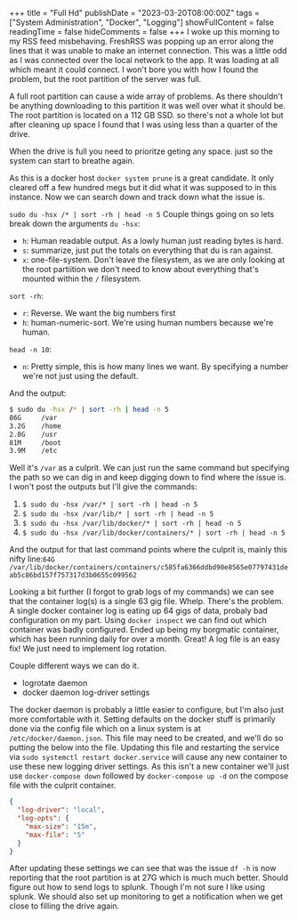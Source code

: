 +++
title = "Full Hd"
publishDate = "2023-03-20T08:00:00Z"
tags = ["System Administration", "Docker", "Logging"]
showFullContent = false
readingTime = false
hideComments = false
+++
I woke up this morning to my RSS feed misbehaving. FreshRSS was popping up an error along the lines that it was unable to make an internet connection. This was a little odd as I was connected over the local network to the app. It was loading at all which meant it could connect. I won't bore you with how I found the problem, but the root partition of the server was full.

A full root partition can cause a wide array of problems. As there shouldn't be anything downloading to this partition it was well over what it should be. The root partition is located on a 112 GB SSD. so there's not a whole lot but after cleaning up space I found that I was using less than a quarter of the drive.

When the drive is full you need to prioritze geting any space. just so the system can start to breathe again. 

As this is a docker host `docker system prune` is a great candidate. It only cleared off a few hundred megs but it did what it was supposed to in this instance. Now we can search down and track down what the issue is.

`sudo du -hsx /* | sort -rh | head -n 5`
Couple things going on so lets break down the arguments
`du -hsx`:
- `h`: Human readable output. As a lowly human just reading bytes is hard.
- `s`: summarize, just put the totals on everything that du is ran against.
- `x`: one-file-system. Don't leave the filesystem, as we are only looking at the root partiition we don't need to know about everything that's mounted within the `/` filesystem.

`sort -rh`: 
- `r`: Reverse. We want the big numbers first
- `h`: human-numeric-sort. We're using human numbers because we're human.

`head -n 10`:
- `n`: Pretty simple, this is how many lines we want. By specifying a number we're not just using the default.

And the output:
```bash
$ sudo du -hsx /* | sort -rh | head -n 5
86G     /var                               
3.2G    /home                   
2.0G    /usr
81M     /boot                               
3.9M    /etc
```

Well it's `/var` as a culprit. We can just run the same command but specifying the path so we can dig in and keep digging down to find where the issue is. I won't post the outputs but I'll give the commands:
1. `$ sudo du -hsx /var/* | sort -rh | head -n 5`
2. `$ sudo du -hsx /var/lib/* | sort -rh | head -n 5`
3. `$ sudo du -hsx /var/lib/docker/* | sort -rh | head -n 5`
4. `$ sudo du -hsx /var/lib/docker/containers/* | sort -rh | head -n 5`

And the output for that last command points where the culprit is, mainly this nifty line:`64G     /var/lib/docker/containers/containers/c585fa6366ddbd90e8565e07797431deab5c86bd157f757317d3b0655c099562`

Looking a bit further (I forgot to grab logs of my commands) we can see that the container log(s) is a single 63 gig file. Whelp. There's the problem. A single docker container log is eating up 64 gigs of data, probaly bad configuration on my part. Using `docker inspect` we can find out which container was badly configured. Ended up being my borgmatic container, which has been running daily for over a month. Great! A log file is an easy fix! We just need to implement log rotation.

Couple different ways we can do it.
- logrotate daemon
- docker daemon log-driver settings

The docker daemon is probably a little easier to configure, but I'm also just more comfortable with it. Setting defaults on the docker stuff is primarily done via the config file which on a linux system is at `/etc/docker/daemon.json`. This file may need to be created, and we'll do so putting the below into the file. Updating this file and restarting the service via `sudo systemctl restart docker.service` will cause any new container to use these new logging driver settings. As this isn't a new container we'll just use `docker-compose down` followed by `docker-compose up -d` on the compose file with the culprit container.

```json
{
  "log-driver": "local",
  "log-opts": {
    "max-size": "15m",
    "max-file": "5"
  }
}
```

After updating these settings we can see that was the issue `df -h` is now reporting that the root partition is at 27G which is much much better. Should figure out how to send logs to splunk. Though I'm not sure I like using splunk. We should also set up monitoring to get a notification when we get close to filling the drive again.

